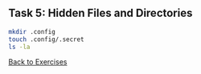## Task 5: Hidden Files and Directories

```bash
mkdir .config
touch .config/.secret
ls -la
```

[Back to Exercises](./Linux_Exercises.md)
